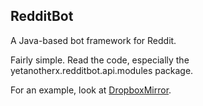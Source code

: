 RedditBot
---------

A Java-based bot framework for Reddit.

Fairly simple. Read the code, especially the yetanotherx.redditbot.api.modules package.

For an example, look at [DropboxMirror](https://github.com/yetanotherx/DropboxMirror).